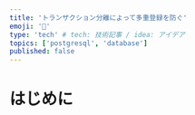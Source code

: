 ```yaml
---
title: 'トランザクション分離によって多重登録を防ぐ'
emoji: '👋'
type: 'tech' # tech: 技術記事 / idea: アイデア
topics: ['postgresql', 'database']
published: false
---
```


# はじめに
